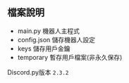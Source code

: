 ## 檔案說明
- main.py 機器人主程式
- config.json 儲存機器人設定
- keys 儲存用戶金鑰
- temporary 暫存用戶檔案(非永久保存)

Discord.py版本 `2.3.2`